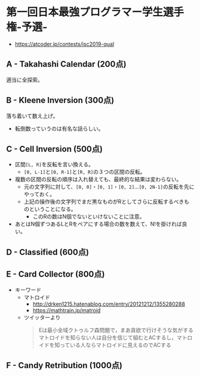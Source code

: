 # 第一回日本最強プログラマー学生選手権-予選-
* https://atcoder.jp/contests/jsc2019-qual

## A - Takahashi Calendar (200点)
適当に全探索。


## B - Kleene Inversion (300点)
落ち着いて数え上げ。
* 転倒数っていうのは有名な話らしい。


## C - Cell Inversion (500点)
* 区間`[L, R]`を反転を言い換える。
  - `[0, L-1]`と`[0, R-1]`と`[R, R]`の３つの区間の反転。
* 複数の区間の反転の順序は入れ替えても、最終的な結果は変わらない。
  - 元の文字列に対して、`[0, 0]`・`[0, 1]`・`[0, 2]`…`[0, 2N-1]`の反転を先にやっておく。
  - 上記の操作後の文字列でまだ黒なものがRとしてさらに反転するべきものということになる。
    - このRの数はN個でないといけないことに注意。
* あとはN個ずつあるLとRをペアにする場合の数を数えて、N!を掛ければ良い。


## D - Classified (600点)


## E - Card Collector (800点)
* キーワード
  - マトロイド
    - http://drken1215.hatenablog.com/entry/20121212/1355280288
    - https://mathtrain.jp/matroid
  - ツイッターより
    > Eは最小全域クトゥルフ森問題で，まあ貪欲で行けそうな気がする
    > マトロイドを知らない人は自分を信じて組むとACするし，マトロイドを知っている人ならマトロイドに見えるのでACする


## F - Candy Retribution (1000点)
